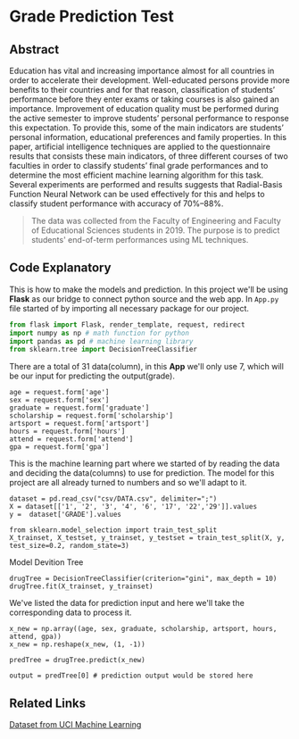 # Grade Prediction Test
## Abstract
Education has vital and increasing importance almost for all countries in order to accelerate their development. Well-educated persons provide more benefits to their countries and for that reason, classification of students’ performance before they enter exams or taking courses is also gained an importance. Improvement of education quality must be performed during the active semester to improve students’ personal performance to response this expectation. To provide this, some of the main indicators are students’ personal information, educational preferences and family properties. In this paper, artificial intelligence techniques are applied to the questionnaire results that consists these main indicators, of three different courses of two faculties in order to classify students’ final grade performances and to determine the most efficient machine learning algorithm for this task. Several experiments are performed and results suggests that Radial-Basis Function Neural Network can be used effectively for this and helps to classify student performance with accuracy of 70%–88%.

> The data was collected from the Faculty of Engineering and Faculty of Educational Sciences students in 2019. The purpose is to predict students' end-of-term performances using ML techniques.

## Code Explanatory
This is how to make the models and prediction. In this project we'll be using **Flask** as our bridge to connect python source and the web app. In `App.py` file started of by importing all necessary package for our project.

``` python
from flask import Flask, render_template, request, redirect
import numpy as np # math function for python
import pandas as pd # machine learning library
from sklearn.tree import DecisionTreeClassifier 
```

There are a total of 31 data(column), in this **App** we'll only use 7, which will be our input for predicting the output(grade).
``` pyhton
age = request.form['age']
sex = request.form['sex']
graduate = request.form['graduate']
scholarship = request.form['scholarship']
artsport = request.form['artsport']
hours = request.form['hours']
attend = request.form['attend']
gpa = request.form['gpa']
```

This is the machine learning part where we started of by reading the data and deciding the data(columns) to use for prediction. The model for this project are all already turned to numbers and so we'll adapt to it.
``` pyhton
dataset = pd.read_csv("csv/DATA.csv", delimiter=";")
X = dataset[['1', '2', '3', '4', '6', '17', '22','29']].values
y =  dataset['GRADE'].values       

from sklearn.model_selection import train_test_split
X_trainset, X_testset, y_trainset, y_testset = train_test_split(X, y, test_size=0.2, random_state=3)
```

Model Devition Tree
``` pyhton
drugTree = DecisionTreeClassifier(criterion="gini", max_depth = 10)
drugTree.fit(X_trainset, y_trainset)
```

We've listed the data for prediction input and here we'll take the corresponding data to process it.
``` pyhton
x_new = np.array((age, sex, graduate, scholarship, artsport, hours, attend, gpa))
x_new = np.reshape(x_new, (1, -1))

predTree = drugTree.predict(x_new)

output = predTree[0] # prediction output would be stored here
```

## Related Links
[Dataset from UCI Machine Learning](https://archive.ics.uci.edu/ml/datasets/Higher+Education+Students+Performance+Evaluation+Dataset)
